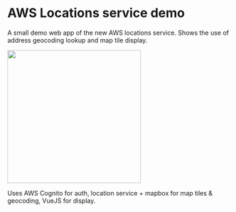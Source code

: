 # AWS Locations service demo

A small demo web app of the new AWS locations service. Shows the use of address geocoding lookup and map tile display.

<img src="./preview.gif" width="300">


Uses AWS Cognito for auth, location service + mapbox for map tiles & geocoding, VueJS for display.

